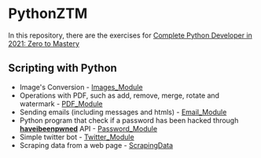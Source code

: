 # PythonZTM
In this repository, there are the exercises for [Complete Python Developer in 2021: Zero to Mastery](https://www.udemy.com/course/complete-python-developer-zero-to-mastery/)
## Scripting with Python
* Image's Conversion - [Images_Module](https://github.com/josse995/PythonZTM/tree/main/Images_module)
* Operations with PDF, such as add, remove, merge, rotate and watermark - [PDF_Module](https://github.com/josse995/PythonZTM/tree/main/PDF_module)
* Sending emails (including messages and htmls) - [Email_Module](https://github.com/josse995/PythonZTM/tree/main/Email_module)
* Python program that check if a password has been hacked through [**haveibeenpwned**](https://haveibeenpwned.com/) API - [Password_Module](https://github.com/josse995/PythonZTM/tree/main/Password_module)
* Simple twitter bot - [Twitter_Module](https://github.com/josse995/PythonZTM/tree/main/Twitter_Module)
* Scraping data from a web page - [ScrapingData](https://github.com/josse995/PythonZTM/tree/main/ScrapingData)
